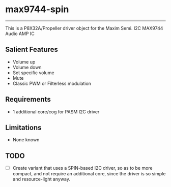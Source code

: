 # max9744-spin 
---------------

This is a P8X32A/Propeller driver object for the Maxim Semi. I2C MAX9744 Audio AMP IC

## Salient Features

* Volume up
* Volume down
* Set specific volume
* Mute
* Classic PWM or Filterless modulation

## Requirements

* 1 additional core/cog for PASM I2C driver

## Limitations

* None known

## TODO

- [ ] Create variant that uses a SPIN-based I2C driver, so as to be more compact, and not require an additional core, since the driver is so simple and resource-light anyway.
